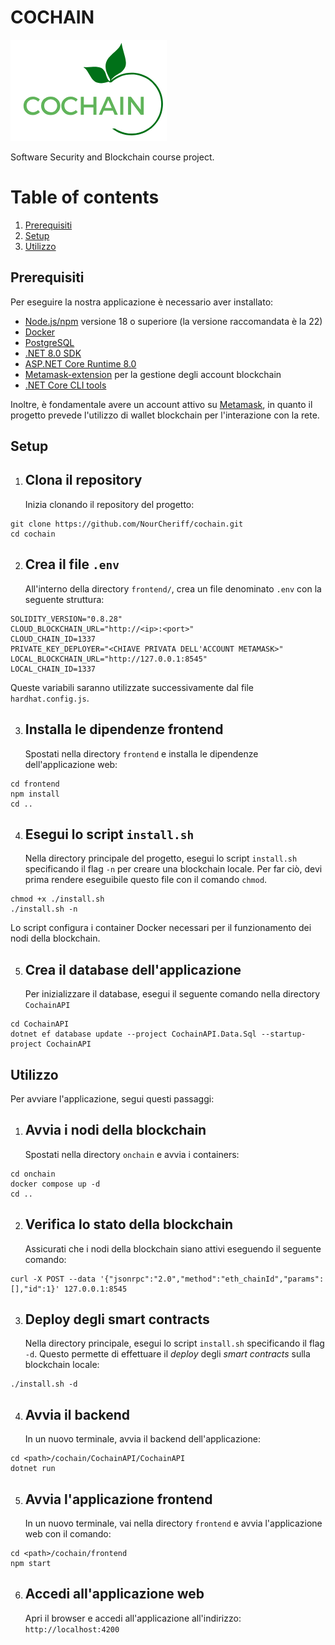 # COCHAIN

![cochain-logo](./frontend/public/logo.png)

Software Security and Blockchain course project.

# Table of contents

1. [Prerequisiti](#prerequisiti)
2. [Setup](#setup)
3. [Utilizzo](#utilizzo)

## Prerequisiti

Per eseguire la nostra applicazione è necessario aver installato:

- [Node.js/npm](https://nodejs.org/en/download) versione 18 o superiore (la versione raccomandata è la 22)
- [Docker](https://docs.docker.com/engine/install/)
- [PostgreSQL](https://www.postgresql.org/download/)
- [.NET 8.0 SDK](https://dotnet.microsoft.com/en-us/download/dotnet/8.0)
- [ASP.NET Core Runtime 8.0](https://dotnet.microsoft.com/en-us/download/dotnet/8.0)
- [Metamask-extension](https://metamask.io/download) per la gestione degli account blockchain
- [.NET Core CLI tools](https://learn.microsoft.com/en-us/ef/core/get-started/overview/install#get-the-net-core-cli-tools)

Inoltre, è fondamentale avere un account attivo su [Metamask](https://portfolio.metamask.io/), in quanto il progetto prevede l'utilizzo di wallet blockchain per l'interazione con la rete.

## Setup

1. ## Clona il repository
   Inizia clonando il repository del progetto:

```
git clone https://github.com/NourCheriff/cochain.git
cd cochain
```

2. ## Crea il file `.env`
   All'interno della directory `frontend/`, crea un file denominato `.env` con la seguente struttura:

```
SOLIDITY_VERSION="0.8.28"
CLOUD_BLOCKCHAIN_URL="http://<ip>:<port>"
CLOUD_CHAIN_ID=1337
PRIVATE_KEY_DEPLOYER="<CHIAVE PRIVATA DELL'ACCOUNT METAMASK>"
LOCAL_BLOCKCHAIN_URL="http://127.0.0.1:8545"
LOCAL_CHAIN_ID=1337
```

Queste variabili saranno utilizzate successivamente dal file `hardhat.config.js`.

3. ## Installa le dipendenze frontend
   Spostati nella directory `frontend` e installa le dipendenze dell'applicazione web:

```
cd frontend
npm install
cd ..
```

4. ## Esegui lo script `install.sh`
   Nella directory principale del progetto, esegui lo script `install.sh` specificando il flag `-n` per creare una blockchain locale. Per far ciò, devi prima rendere eseguibile questo file con il comando `chmod`.

```
chmod +x ./install.sh
./install.sh -n
```

Lo script configura i container Docker necessari per il funzionamento dei nodi della blockchain.

5. ## Crea il database dell'applicazione
   Per inizializzare il database, esegui il seguente comando nella directory `CochainAPI`

```
cd CochainAPI
dotnet ef database update --project CochainAPI.Data.Sql --startup-project CochainAPI
```

## Utilizzo

Per avviare l'applicazione, segui questi passaggi:

1. ## Avvia i nodi della blockchain
   Spostati nella directory `onchain` e avvia i containers:

```
cd onchain
docker compose up -d
cd ..
```

2. ## Verifica lo stato della blockchain
   Assicurati che i nodi della blockchain siano attivi eseguendo il seguente comando:

```
curl -X POST --data '{"jsonrpc":"2.0","method":"eth_chainId","params":[],"id":1}' 127.0.0.1:8545
```

3. ## Deploy degli smart contracts
   Nella directory principale, esegui lo script `install.sh` specificando il flag `-d`. Questo permette di effettuare il _deploy_ degli _smart contracts_ sulla blockchain locale:

```
./install.sh -d
```

4. ## Avvia il backend
   In un nuovo terminale, avvia il backend dell'applicazione:

```
cd <path>/cochain/CochainAPI/CochainAPI
dotnet run
```

5. ## Avvia l'applicazione frontend
   In un nuovo terminale, vai nella directory `frontend` e avvia l'applicazione web con il comando:

```
cd <path>/cochain/frontend
npm start
```

6. ## Accedi all'applicazione web
   Apri il browser e accedi all'applicazione all'indirizzo: `http://localhost:4200`
